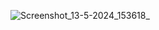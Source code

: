![Screenshot_13-5-2024_153618_](https://github.com/dark-knight20/GG_Hospital_Clone/assets/66594656/55aafab8-535e-47ea-a07a-fa3ce7b9e366)
